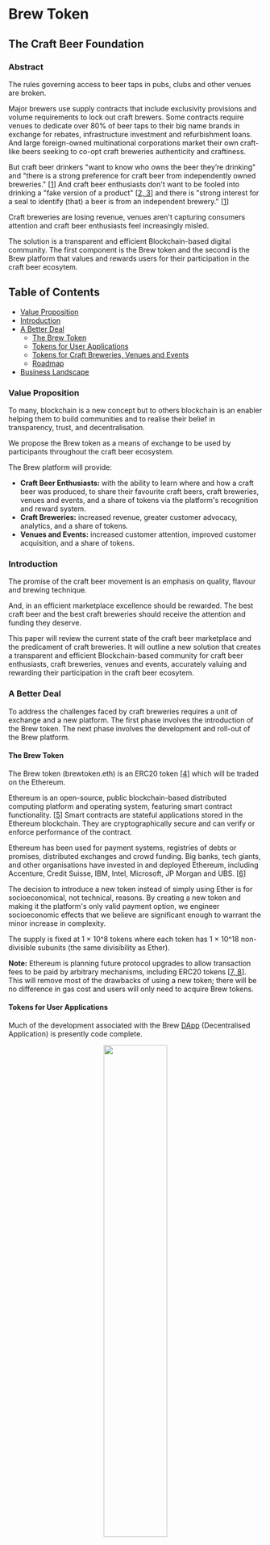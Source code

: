 <p align="center">
  <h1>Brew Token</h1>
</p>

<p align="center">
<h2>The Craft Beer Foundation</h2>
</p>

<p align="center">
<h3>Abstract</h3>
</p>

The rules governing access to beer taps in pubs, clubs and other venues are broken.

Major brewers use supply contracts that include exclusivity provisions and volume requirements to lock out craft
brewers. Some contracts require venues to dedicate over 80% of beer taps to their big name brands in exchange for
rebates, infrastructure investment and refurbishment loans. And large foreign-owned multinational corporations market 
their own craft-like beers seeking to co-opt craft breweries authenticity and craftiness. 

But craft beer drinkers "want to know who owns the beer they’re drinking" and "there is a strong preference for craft 
beer from independently owned breweries." [[1](#citations)] And craft beer enthusiasts don't want to be fooled into 
drinking a "fake version of a product" [[2, 3](#citations)] and there is "strong interest for a seal to identify (that) 
a beer is from an independent brewery." [[1](#citations)]

Craft breweries are losing revenue, venues aren't capturing consumers attention and craft beer enthusiasts feel 
increasingly misled.

The solution is a transparent and efficient Blockchain-based digital community. The first component is the Brew token 
and the second is the Brew platform that values and rewards users for their participation in the craft beer ecosytem.

## Table of Contents

- [Value Proposition](#value-proposition)
- [Introduction](#introduction)
- [A Better Deal](#a-new-deal)
  - [The Brew Token](#the-brew-token)
  - [Tokens for User Applications](#tokens-for-user-applications)
  - [Tokens for Craft Breweries, Venues and Events](#tokens-for-craft-breweries-venues-and-vents)
  - [Roadmap](#roadmap)
- [Business Landscape](#business-landscape)
    
### Value Proposition

To many, blockchain is a new concept but to others blockchain is an enabler helping them to build communities and to
realise their belief in transparency, trust, and decentralisation.

We propose the Brew token as a means of exchange to be used by participants throughout the craft beer ecosystem.

The Brew platform will provide:

- <strong>Craft Beer Enthusiasts:</strong> with the ability to learn where and how a craft beer was produced, to 
  share their favourite craft beers, craft breweries, venues and events, and a share of tokens via the platform's 
  recognition and reward system.
- <strong>Craft Breweries:</strong> increased revenue, greater customer advocacy, analytics, and a share of tokens.
- <strong>Venues and Events:</strong> increased customer attention, improved customer acquisition, and a share of tokens.

### Introduction

The promise of the craft beer movement is an emphasis on quality, flavour and brewing technique.

And, in an efficient marketplace excellence should be rewarded. The best craft beer and the best craft breweries 
should receive the attention and funding they deserve.

This paper will review the current state of the craft beer marketplace and the predicament of craft breweries.
It will outline a new solution that creates a transparent and efficient Blockchain-based community for craft beer 
enthusiasts, craft breweries, venues and events, accurately valuing and rewarding their participation in the 
craft beer ecosytem.

### A Better Deal

To address the challenges faced by craft breweries requires a unit of exchange and a new platform. The first phase
involves the introduction of the Brew token. The next phase involves the development and roll-out of the Brew platform.

#### The Brew Token

The Brew token (brewtoken.eth) is an ERC20 token [[4](#citations)] which will be traded on the Ethereum. 

Ethereum is an open-source, public blockchain-based distributed computing platform and operating system, featuring 
smart contract functionality. [[5](#citations)] Smart contracts are stateful applications stored in the Ethereum 
blockchain. They are cryptographically secure and can verify or enforce performance of the contract.

Ethereum has been used for payment systems, registries of debts or promises, distributed exchanges and crowd funding.
Big banks, tech giants, and other organisations have invested in and deployed Ethereum, including Accenture, 
Credit Suisse, IBM, Intel, Microsoft, JP Morgan and UBS. [[6](#citations)] 

The decision to introduce a new token instead of simply using Ether is for socioeconomical, not technical, reasons. 
By creating a new token and making it the platform's only valid payment option, we engineer socioeconomic effects that 
we believe are significant enough to warrant the minor increase in complexity.

The supply is fixed at 1 × 10^8 tokens where each token has 1 × 10^18 non-divisible subunits (the same divisibility 
as Ether).

**Note:** Ethereum is planning future protocol upgrades to allow transaction fees to be paid by arbitrary mechanisms, 
including ERC20 tokens [[7, 8](#citations)]. This will remove most of the drawbacks of using a new token;
there will be no difference in gas cost and users will only need to acquire Brew tokens.

#### Tokens for User Applications

Much of the development associated with the Brew 
[DApp](https://blockgeeks.com/guides/dapps/) (Decentralised Application) is presently code complete.

<p align="center">
  <img src="https://github.com/the-craft-beer-foundation/white-paper/blob/master/location-tab.png" width="50%">
</p>

We envisage that the Brew DApp will have significant value (without network effects [[9](#citations)]) for early adopters. 
As the number of users increases, the platform will become even more valuable and attract a wider user base.
And, the rate of user adoption will increase as more users "hop on the bandwagon". [[10](#citations)]

<p align="center">
  <img src="https://github.com/the-craft-beer-foundation/white-paper/blob/master/search-tab.png" width="50%">
</p>

The Brew platform's recognition and reward system will calculate a score based on a fixed threshold value 
(e.g., based on purchases at a craft brewery, venue or event) and a bounded score 
(e.g., based on recommendations). A summary of user behaviour will be recorded and payments made on the basis of scores.

**Note:** A fully distributed ledger is desirable, both for public accountability and to address any scalability 
concerns. We may be able to leverage a third-party open source Ethereum micropayments system or a combination of 
IPFS [[11](#citations)] and sidechains. [[12](#citations)]

Recommendations may be ranked or voted on using Brew tokens, similar to the “thumbsup/thumbsdown” on many commenting 
system implementations. 

<p align="center">
  <img src="https://github.com/the-craft-beer-foundation/white-paper/blob/master/take-a-photo.png" width="50%">
</p>

Comment votes backed by Brew tokens may be given more credibility due to the fact that someone
cared enough to back the comment with what would be a limited supply of token, as well as the fact that a token transfer
can be verified as coming from real people rather than robots.

#### Tokens for Craft Breweries, Venues and Events

The platform's recognition and reward system will calculate a score based on a fixed threshold value and a bounded score.

A lottery system may be used, where small payments are made probabilistically, with payments happening essentially 
in the same way that coin mining works with proof of participation instead of proof of work. [[13](#citations)]

#### Roadmap

- <strong>Pre 1.0 Brew Platform:</strong> Complete development of the Brew DApp, the Recognition and Reward system and 
the Brew Ledger and Payments system.

- <strong>1.0 Brew Platform:</strong> Launch the Brew platform.

- <strong>Beyond 1.0 Brew Platform:</strong> Brew wallet integrated with the Brew DApp.

### The Australian Business Landscape

#### Competition

- [Untappd](https://untappd.com/) is a geosocial networking service and mobile phone application that allows its users
to check into beers as they drink them, and share these check-ins and their locations with their friends.
Untappd users can rate the beer they are consuming, earn badges, share pictures of their beers, review tap lists from 
nearby venues, see what beers their friends are drinking, and suggests similar beverages.
- [Now Tapped](https://nowtapped.com/) uses the Untappd API to provide real time tap list updates.
- [Beer Buddy](http://www.beerbuddyapp.com/) is a mobile phone application that uses your device's camera to scan 
barcodes from beer bottles, cans, and cases, to obtain information pertaining to that particular beer. 
- [The Happiest Hour](https://www.thehappiesthour.com/) website provides information about your local 'Happy Hour' 
deals, cheap drinks, food specials and Trivia Nights.
- [Clipp](https://clipp.co/) is a mobile phone application that provides mobile payments and last minute Bar & Restaurants deals.
- [Foursquare](https://foursquare.com/) is a local search-and-discovery service that helps you find the perfect places 
(e.g., best food, nightlife, and entertainment) to go with friends.
- [Yelp](https://www.yelp.com/) publishes crowd-sourced reviews and recommendations about local businesses.
 
#### News and Information

- [Craft Beer Reviewer](http://craftbeerreviewer.com/)
  - [The Brewery List](http://craftbeerreviewer.com/the-brewery-list/)
  - [Who Owns The Brewery](http://craftbeerreviewer.com/corporate-craft-beer/)
- [The Crafty Pint](https://craftypint.com/)
- [Beer & Brewer](https://www.beerandbrewer.com/)
- [Australian Brew News](https://www.brewsnews.com.au/)
  - [Independent Brewing Industry National Economic Evaluation](http://iba.org.au/independent-brewing-industry-national-economic-evaluation/)






## Citations

[1] [2017 Australian Craft Beer Survey Results](https://www.beercartel.com.au/blog/2017-australian-craft-beer-survey-results/)

[2] [The Quest for Authenticity in Consumption](https://academic.oup.com/jcr/article-abstract/36/5/838/1790161?redirectedFrom=fulltext)

[3] [Creating and retaining authenticity among craft breweries](https://open.bu.edu/handle/2144/15673)

[4] [ERC20 Token Standard](https://theethereum.wiki/w/index.php/ERC20_Token_Standard)

[5] [Ethereum](https://en.wikipedia.org/wiki/Ethereum)

[6] [Enterprise Ethereum Alliance](https://entethalliance.org/)

[7] [On Abstraction](https://blog.ethereum.org/2015/07/05/on-abstraction/)

[8] [Understanding Serenity, Part I: Abstraction](https://blog.ethereum.org/2015/12/24/understanding-serenity-part-i-abstraction/)

[9] [Network effect](https://en.wikipedia.org/wiki/Network_effect)

[10] [Bandwagon effect](https://en.wikipedia.org/wiki/Bandwagon_effect)

[11] [IPFS is the Distributed Web](https://github.com/ipfs/ipfs)

[12] [Enabling Blockchain Innovations with Pegged Sidechains](https://blockstream.com/sidechains.pdf)

[13] [Micropayments for Decentralized Currencies](https://eprint.iacr.org/2016/332.pdf)